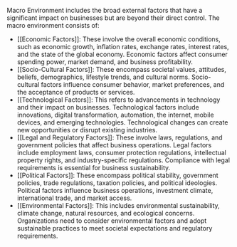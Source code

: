 Macro Environment includes the broad external factors that have a significant impact on businesses but are beyond their direct control. The macro environment consists of:
- [[Economic Factors]]: These involve the overall economic conditions, such as economic growth, inflation rates, exchange rates, interest rates, and the state of the global economy. Economic factors affect consumer spending power, market demand, and business profitability.
- [[Socio-Cultural Factors]]: These encompass societal values, attitudes, beliefs, demographics, lifestyle trends, and cultural norms. Socio-cultural factors influence consumer behavior, market preferences, and the acceptance of products or services.
- [[Technological Factors]]: This refers to advancements in technology and their impact on businesses. Technological factors include innovations, digital transformation, automation, the internet, mobile devices, and emerging technologies. Technological changes can create new opportunities or disrupt existing industries.
- [[Legal and Regulatory Factors]]: These involve laws, regulations, and government policies that affect business operations. Legal factors include employment laws, consumer protection regulations, intellectual property rights, and industry-specific regulations. Compliance with legal requirements is essential for business sustainability.
- [[Political Factors]]: These encompass political stability, government policies, trade regulations, taxation policies, and political ideologies. Political factors influence business operations, investment climate, international trade, and market access.
- [[Environmental Factors]]: This includes environmental sustainability, climate change, natural resources, and ecological concerns. Organizations need to consider environmental factors and adopt sustainable practices to meet societal expectations and regulatory requirements.